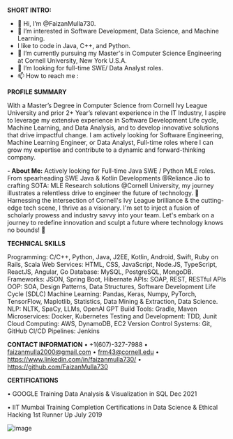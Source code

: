 

**SHORT INTRO:**
- 👋 Hi, I’m @FaizanMulla730.  
- 👀 I’m interested in Software Development, Data Science, and Machine Learning.
- I like to code in Java, C++, and Python.  
- 🌱 I’m currently pursuing my Master's in Computer Science Engineering at Cornell University, New York U.S.A.
- 💞️ I’m looking for full-time SWE/ Data Analyst roles.
- 📫 How to reach me :


**PROFILE SUMMARY**

With a Master’s Degree in Computer Science from Cornell Ivy League University and prior 2+ Year’s relevant experience in the IT Industry, I aspire to leverage my extensive experience in Software Development Life cycle, Machine Learning, and Data Analysis, and to develop innovative solutions that drive impactful change. I am actively looking for Software Engineering, Machine Learning Engineer, or Data Analyst, Full-time roles where I can grow my expertise and contribute to a dynamic and forward-thinking company. 


  
**- About Me:** Actively looking for Full-time Java SWE / Python MLE roles. From spearheading SWE Java & Kotlin Developments @Reliance Jio to crafting SOTA: MLE Research solutions @Cornell University, my journey illustrates a relentless drive to engineer the future of technology. 🚀 Harnessing the intersection of Cornell's Ivy League brilliance & the cutting-edge tech scene, I thrive as a visionary. I'm set to inject a fusion of scholarly prowess and industry savvy into your team. Let's embark on a journey to redefine innovation and sculpt a future where technology knows no bounds! 🚀


**TECHNICAL SKILLS**

Programming: C/C++, Python, Java, J2EE, Kotlin, Android, Swift, Ruby on Rails, Scala
Web Services: HTML, CSS, JavaScript, Node.JS, TypeScript, ReactJS, Angular, Go
Database: MySQL, PostgreSQL, MongoDB.
Frameworks: JSON, Spring Boot, Hibernate APIs: SOAP, REST, RESTful APIs
OOP: SOA, Design Patterns, Data Structures, Software Development Life Cycle (SDLC) 
Machine Learning: Pandas, Keras, Numpy, PyTorch, TensorFlow, Maplotlib, Statistics, Data Mining & Extraction, Data Science.  
NLP: NLTK, SpaCy, LLMs, OpenAI GPT
Build Tools: Gradle, Maven 
Microservices: Docker, Kubernetes 
Testing and Development: TDD, Junit
Cloud Computing:  AWS, DynamoDB, EC2
Version Control Systems: Git, GitHub
CI/CD Pipelines: Jenkins

**CONTACT INFORMATION**
•	+1(607)-327-7988 
•	faizanmulla2000@gmail.com
•	frm43@cornell.edu 
•	https://www.linkedin.com/in/faizanmulla730/
•	https://github.com/FaizanMulla730

**CERTIFICATIONS**

•	GOOGLE Training Data Analysis & Visualization in SQL                    Dec 2021

•	IIT Mumbai Training Completion Certifications in Data Science & Ethical  Hacking 1st Runner Up                July 2019	


  ![image](https://github.com/FaizanMulla730/Professional_Aspirations/assets/73403350/e617d0f0-27c7-468a-b68d-29e802c54bfe)

<!---
FaizanMulla730/FaizanMulla730 is a ✨ special ✨ repository because its `README.md` (this file) appears on your GitHub profile.
You can click the Preview link to take a look at your changes.
--->

